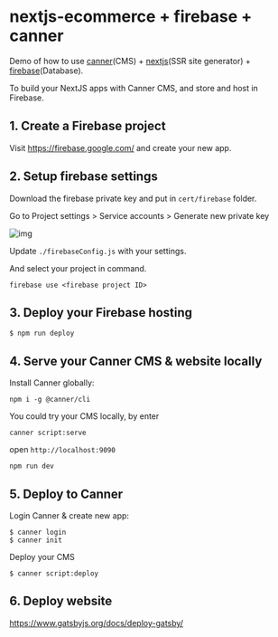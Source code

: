 # nextjs-ecommerce + firebase + canner

Demo of how to use [canner](https://www.canner.io)(CMS) + [nextjs](https://www.nextjs.org/docs)(SSR site generator) + [firebase](https://www.firebase.com/)(Database).

To build your NextJS apps with Canner CMS, and store and host in Firebase.

## 1. Create a Firebase project

Visit https://firebase.google.com/ and create your new app.

## 2. Setup firebase settings

Download the firebase private key and put in `cert/firebase` folder.

Go to Project settings > Service accounts > Generate new private key

![img](https://www.canner.io/img/firebasesdk.gif)

Update `./firebaseConfig.js` with your settings.

And select your project in command.

```
firebase use <firebase project ID>
```

## 3. Deploy your Firebase hosting

```
$ npm run deploy
```

## 4. Serve your Canner CMS & website locally

Install Canner globally:

```
npm i -g @canner/cli
```

You could try your CMS locally, by enter

```
canner script:serve
```

open `http://localhost:9090`

```
npm run dev
```

## 5. Deploy to Canner

Login Canner & create new app:

```
$ canner login
$ canner init
```

Deploy your CMS

```
$ canner script:deploy
```

## 6. Deploy website

https://www.gatsbyjs.org/docs/deploy-gatsby/
